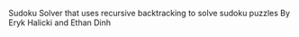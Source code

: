 Sudoku Solver that uses recursive backtracking to solve sudoku puzzles
By Eryk Halicki and Ethan Dinh 


